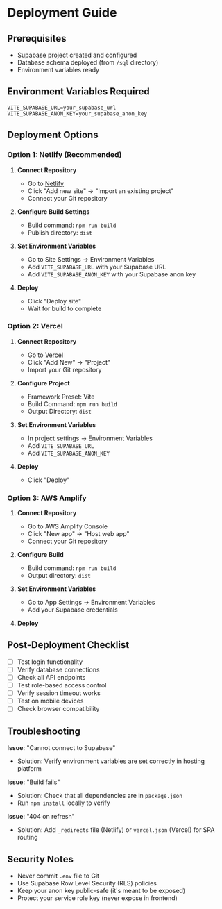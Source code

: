 # Deployment Guide

## Prerequisites
- Supabase project created and configured
- Database schema deployed (from `/sql` directory)
- Environment variables ready

## Environment Variables Required

```
VITE_SUPABASE_URL=your_supabase_url
VITE_SUPABASE_ANON_KEY=your_supabase_anon_key
```

## Deployment Options

### Option 1: Netlify (Recommended)

1. **Connect Repository**
   - Go to [Netlify](https://app.netlify.com)
   - Click "Add new site" → "Import an existing project"
   - Connect your Git repository

2. **Configure Build Settings**
   - Build command: `npm run build`
   - Publish directory: `dist`

3. **Set Environment Variables**
   - Go to Site Settings → Environment Variables
   - Add `VITE_SUPABASE_URL` with your Supabase URL
   - Add `VITE_SUPABASE_ANON_KEY` with your Supabase anon key

4. **Deploy**
   - Click "Deploy site"
   - Wait for build to complete

### Option 2: Vercel

1. **Connect Repository**
   - Go to [Vercel](https://vercel.com)
   - Click "Add New" → "Project"
   - Import your Git repository

2. **Configure Project**
   - Framework Preset: Vite
   - Build Command: `npm run build`
   - Output Directory: `dist`

3. **Set Environment Variables**
   - In project settings → Environment Variables
   - Add `VITE_SUPABASE_URL`
   - Add `VITE_SUPABASE_ANON_KEY`

4. **Deploy**
   - Click "Deploy"

### Option 3: AWS Amplify

1. **Connect Repository**
   - Go to AWS Amplify Console
   - Click "New app" → "Host web app"
   - Connect your Git repository

2. **Configure Build**
   - Build command: `npm run build`
   - Output directory: `dist`

3. **Set Environment Variables**
   - Go to App Settings → Environment Variables
   - Add your Supabase credentials

4. **Deploy**

## Post-Deployment Checklist

- [ ] Test login functionality
- [ ] Verify database connections
- [ ] Check all API endpoints
- [ ] Test role-based access control
- [ ] Verify session timeout works
- [ ] Test on mobile devices
- [ ] Check browser compatibility

## Troubleshooting

**Issue**: "Cannot connect to Supabase"
- Solution: Verify environment variables are set correctly in hosting platform

**Issue**: "Build fails"
- Solution: Check that all dependencies are in `package.json`
- Run `npm install` locally to verify

**Issue**: "404 on refresh"
- Solution: Add `_redirects` file (Netlify) or `vercel.json` (Vercel) for SPA routing

## Security Notes

- Never commit `.env` file to Git
- Use Supabase Row Level Security (RLS) policies
- Keep your anon key public-safe (it's meant to be exposed)
- Protect your service role key (never expose in frontend)
